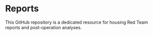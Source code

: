 # Reports
This GitHub repository is a dedicated resource for housing Red Team reports and post-operation analyses.